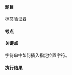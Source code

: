 #### 题目

[标签验证器](https://leetcode.cn/problems/tag-validator/)

#### 考点



#### 关键点



字符串中如何插入指定位置字符。

#### 执行结果

